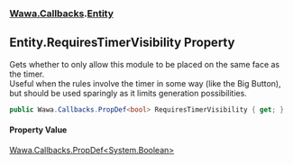 ### [Wawa.Callbacks](Wawa.Callbacks.md 'Wawa.Callbacks').[Entity](Entity.md 'Wawa.Callbacks.Entity')

## Entity.RequiresTimerVisibility Property

Gets whether to only allow this module to be placed on the same face as the timer.  
Useful when the rules involve the timer in some way (like the Big Button),  
but should be used sparingly as it limits generation possibilities.

```csharp
public Wawa.Callbacks.PropDef<bool> RequiresTimerVisibility { get; }
```

#### Property Value
[Wawa.Callbacks.PropDef&lt;](PropDef{T}.md 'Wawa.Callbacks.PropDef<T>')[System.Boolean](https://docs.microsoft.com/en-us/dotnet/api/System.Boolean 'System.Boolean')[&gt;](PropDef{T}.md 'Wawa.Callbacks.PropDef<T>')